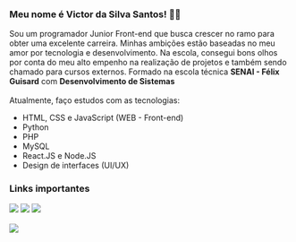 <h3>Meu nome é Victor da Silva Santos! 👨‍💻</h3> 
<p>Sou um programador Junior Front-end que busca crescer no ramo para obter uma excelente carreira. Minhas ambições estão baseadas no meu amor por tecnologia e desenvolvimento. Na escola, consegui bons olhos por conta do meu alto empenho na realização de projetos e também sendo chamado para cursos externos. Formado na escola técnica <b>SENAI - Félix Guisard</b> com <b>Desenvolvimento de Sistemas</b><br><br>Atualmente, faço estudos com as tecnologias:</p>
<ul>
  <li>HTML, CSS e JavaScript (WEB - Front-end)</li>
  <li>Python</li>
  <li>PHP</li>
  <li>MySQL</li>
  <li>React.JS e Node.JS</li>
  <li>Design de interfaces (UI/UX)</li>
</ul>

<h3>Links importantes</h3>
<a href="https://www.linkedin.com/in/victor-santos-670525232" target="_blank"><img src="https://img.shields.io/badge/-LinkedIn-%230077B5?style=for-the-badge&logo=linkedin&logoColor=white" target="_blank"></a> <a href = "mailto:vtorsilvasantos@gmail.com"><img src="https://img.shields.io/badge/Gmail-D14836?style=for-the-badge&logo=gmail&logoColor=white" target="_blank"></a> <a href="https://instagram.com/" target="_blank"><img src="https://img.shields.io/badge/-Instagram-%23E4405F?style=for-the-badge&logo=instagram&logoColor=white" target="_blank"></a><br><br>  

<img src="https://mentorama.com.br/blog/wp-content/uploads/2021/12/Arte-capa.png">
